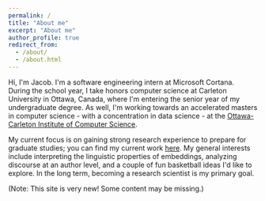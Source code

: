 ```yaml
---
permalink: /
title: "About me"
excerpt: "About me"
author_profile: true
redirect_from: 
  - /about/
  - /about.html
---
```


Hi, I'm Jacob. I'm a software engineering intern at Microsoft Cortana. During the school year, I take honors computer science at Carleton University in Ottawa, Canada, where I'm entering the senior year of my undergraduate degree. As well, I'm working towards an accelerated masters in computer science - with a concentration in data science - at the [Ottawa-Carleton Institute of Computer Science](https://carleton.ca/scs/mcs-accelerated-stream/).

My current focus is on gaining strong research experience to prepare for graduate studies; you can find my current work [here](/research/). My general interests include interpreting the linguistic properties of embeddings, analyzing discourse at an author level, and a couple of fun basketball ideas I'd like to explore. In the long term, becoming a research scientist is my primary goal.


<p class='notice'>(Note: This site is very new! Some content may be missing.)</p>